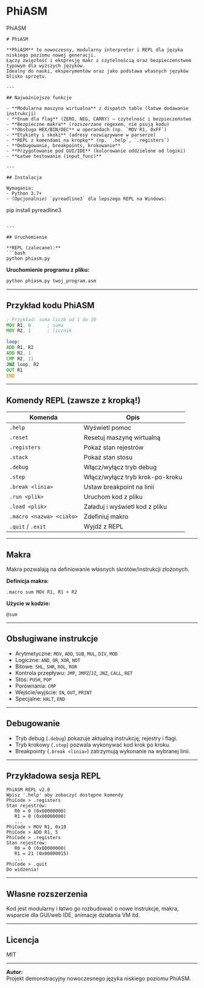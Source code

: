 # PhiASM
PhiASM

```
# PhiASM

**PhiASM** to nowoczesny, modularny interpreter i REPL dla języka niskiego poziomu nowej generacji.
Łączy zwięzłość i ekspresję makr z czytelnością oraz bezpieczeństwem typowym dla wyższych języków.
Idealny do nauki, eksperymentów oraz jako podstawa własnych języków blisko sprzętu.

---

## Najważniejsze funkcje

- **Modularna maszyna wirtualna** z dispatch table (łatwe dodawanie instrukcji)
- **Enum dla flag** (ZERO, NEG, CARRY) – czytelność i bezpieczeństwo
- **Bezpieczne makra** (rozszerzane regexem, nie psują kodu)
- **Obsługa HEX/BIN/DEC** w operandach (np. `MOV R1, 0xFF`)
- **Etykiety i skoki** (adresy rozwiązywane w parserze)
- **REPL z komendami na kropkę** (np. `.help`, `.registers`)
- **Debugowanie, breakpoints, krokowanie**
- **Przygotowanie pod GUI/IDE** (kolorowanie oddzielone od logiki)
- **Łatwe testowanie (input_func)**

---

## Instalacja

Wymagania:
- Python 3.7+
- (Opcjonalnie) `pyreadline3` dla lepszego REPL na Windows:  
  ```
  pip install pyreadline3
  ```

---

## Uruchomienie

**REPL (zalecane):**
```bash
python phiasm.py
```

**Uruchomienie programu z pliku:**
```bash
python phiasm.py twoj_program.asm
```

---

## Przykład kodu PhiASM

```asm
; Przykład: suma liczb od 1 do 10
MOV R1, 0      ; suma
MOV R2, 1      ; licznik

loop:
ADD R1, R2
ADD R2, 1
CMP R2, 11
JNZ loop, R2
OUT R1
END
```

---

## Komendy REPL (zawsze z kropką!)

| Komenda             | Opis                                      |
|---------------------|-------------------------------------------|
| `.help`             | Wyświetl pomoc                            |
| `.reset`            | Resetuj maszynę wirtualną                 |
| `.registers`        | Pokaż stan rejestrów                      |
| `.stack`            | Pokaż stan stosu                          |
| `.debug`            | Włącz/wyłącz tryb debug                   |
| `.step`             | Włącz/wyłącz tryb krok-po-kroku           |
| `.break <linia>`    | Ustaw breakpoint na linii                 |
| `.run <plik>`       | Uruchom kod z pliku                       |
| `.load <plik>`      | Załaduj i wyświetl kod z pliku            |
| `.macro <nazwa> <ciało>` | Zdefiniuj makro                      |
| `.quit` / `.exit`   | Wyjdź z REPL                              |

---

## Makra

Makra pozwalają na definiowanie własnych skrótów/instrukcji złożonych.

**Definicja makra:**
```
.macro sum MOV R1, R1 + R2
```
**Użycie w kodzie:**
```
@sum
```

---

## Obsługiwane instrukcje

- Arytmetyczne: `MOV`, `ADD`, `SUB`, `MUL`, `DIV`, `MOD`
- Logiczne: `AND`, `OR`, `XOR`, `NOT`
- Bitowe: `SHL`, `SHR`, `ROL`, `ROR`
- Kontrola przepływu: `JMP`, `JMPZ`/`JZ`, `JNZ`, `CALL`, `RET`
- Stos: `PUSH`, `POP`
- Porównania: `CMP`
- Wejście/wyjście: `IN`, `OUT`, `PRINT`
- Specjalne: `HALT`, `END`

---

## Debugowanie

- Tryb debug (`.debug`) pokazuje aktualną instrukcję, rejestry i flagi.
- Tryb krokowy (`.step`) pozwala wykonywać kod krok po kroku.
- Breakpointy (`.break <linia>`) zatrzymują wykonanie na wybranej linii.

---

## Przykładowa sesja REPL

```
PhiASM REPL v2.0
Wpisz '.help' aby zobaczyć dostępne komendy
PhiCode > .registers
Stan rejestrów:
   R0 = 0 (0x00000000)
   R1 = 0 (0x00000000)
   ...
PhiCode > MOV R1, 0x10
PhiCode > ADD R1, 5
PhiCode > .registers
Stan rejestrów:
   R0 = 0 (0x00000000)
   R1 = 21 (0x00000015)
   ...
PhiCode > .quit
Do widzenia!
```

---

## Własne rozszerzenia

Kod jest modularny i łatwo go rozbudować o nowe instrukcje, makra, wsparcie dla GUI/web IDE, 
animacje działania VM itd.

---

## Licencja

MIT

---

**Autor:**  
Projekt demonstracyjny nowoczesnego języka niskiego poziomu PhiASM.

```



